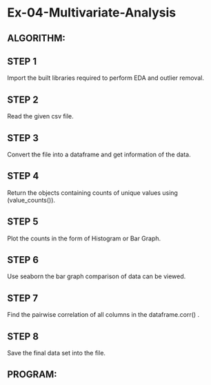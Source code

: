 # Ex-04-Multivariate-Analysis
## ALGORITHM:
## STEP 1

Import the built libraries required to perform EDA and outlier removal.
## STEP 2

Read the given csv file.
## STEP 3

Convert the file into a dataframe and get information of the data.
## STEP 4

Return the objects containing counts of unique values using (value_counts()).
## STEP 5

Plot the counts in the form of Histogram or Bar Graph.
## STEP 6

Use seaborn the bar graph comparison of data can be viewed.
## STEP 7

Find the pairwise correlation of all columns in the dataframe.corr() .
## STEP 8

Save the final data set into the file.
## PROGRAM:

